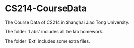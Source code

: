 # CS214-CourseData
The Course Data of CS214 in Shanghai Jiao Tong University.

The folder 'Labs' includes all the lab homework.

The folder 'Ext' includes some extra files.